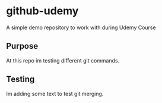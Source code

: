 # github-udemy
A simple demo repository to work with during Udemy Course

## Purpose
At this repo im testing different git commands. 

## Testing
Im adding some text to test git merging. 


